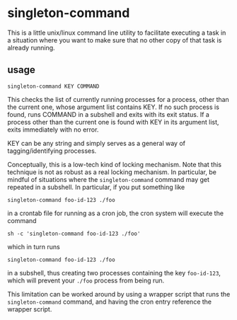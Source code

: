 singleton-command
=================

This is a little unix/linux command line utility to facilitate executing a task
in a situation where you want to make sure that no other copy of that task is
already running.

usage
-----

    singleton-command KEY COMMAND

This checks the list of currently running processes for a process,
other than the current one, whose argument list contains KEY.  If no
such process is found, runs COMMAND in a subshell and exits with its
exit status.  If a process other than the current one is found with
KEY in its argument list, exits immediately with no error.

KEY can be any string and simply serves as a general way of
tagging/identifying processes.

Conceptually, this is a low-tech kind of locking mechanism.  Note
that this technique is not as robust as
a real locking mechanism.  In particular, be mindful
of situations where the `singleton-command` command may get
repeated in a subshell.  In particular, if you put something
like

    singleton-command foo-id-123 ./foo
    
in a crontab file for running as a cron job, the cron
system will execute the command

    sh -c 'singleton-command foo-id-123 ./foo'
    
which in turn runs

    singleton-command foo-id-123 ./foo
    
in a subshell, thus creating two processes containing the key
`foo-id-123`, which will prevent your `./foo` process from being run.

This limitation can be worked around by using a wrapper script that
runs the `singleton-command` command, and having the cron entry reference
the wrapper script.
